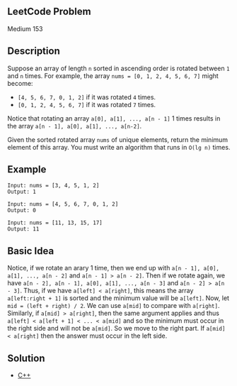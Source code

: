 ## LeetCode Problem
Medium 153

## Description
Suppose an array of length `n` sorted in ascending order is rotated between `1` and `n` times. For example, the array `nums = [0, 1, 2, 4, 5, 6, 7]` might become:
- `[4, 5, 6, 7, 0, 1, 2]` if it was rotated `4` times.
- `[0, 1, 2, 4, 5, 6, 7]` if it was rotated `7` times.

Notice that rotating an array `a[0], a[1], ..., a[n - 1]` 1 times results in the array `a[n - 1], a[0], a[1], ..., a[n-2]`.

Given the sorted rotated array `nums` of unique elements, return the minimum element of this array. You must write an algorithm that runs in `O(lg n)` times.

## Example
```
Input: nums = [3, 4, 5, 1, 2]
Output: 1

Input: nums = [4, 5, 6, 7, 0, 1, 2]
Output: 0

Input: nums = [11, 13, 15, 17]
Output: 11
```

## Basic Idea
Notice, if we rotate an arary 1 time, then we end up with `a[n - 1], a[0], a[1], ..., a[n - 2]` and `a[n - 1] > a[n - 2]`. Then if we rotate again, we have `a[n - 2], a[n - 1], a[0], a[1], ..., a[n - 3]` and `a[n - 2] > a[n - 3]`. Thus, if we have `a[left] < a[right]`, this means the array `a[left:right + 1]` is sorted and the minimum value will be `a[left]`. Now, let `mid = (left + right) / 2`. We can use `a[mid]` to compare with `a[right]`. Similarly, if `a[mid] > a[right]`, then the same argument applies and thus `a[left] < a[left + 1] < ... < a[mid]` and so the minimum must occur in the right side and will not be `a[mid]`. So we move to the right part. If `a[mid] < a[right]` then the answer must occur in the left side.

## Solution
- [C++](./solution.cpp)